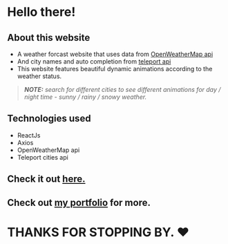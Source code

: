 # Hello there!

## About this website
- A weather forcast website that uses data from [OpenWeatherMap api](https://openweathermap.org)
- And city names and auto completion from [teleport api](teleport.org)
- This website features beautiful dynamic animations according to the weather status.

> **_NOTE:_** *search for different cities to see different animations for day / night time - sunny / rainy / snowy weather.*

## Technologies used
- ReactJs
- Axios
- OpenWeatherMap api
- Teleport cities api

## Check it out [here.](https://my-dynamic-weather.vercel.app/)

## Check out [my portfolio](https://mohammad-kikhia.vercel.app/) for more.

# THANKS FOR STOPPING BY. ❤
